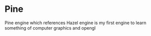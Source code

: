 # Pine
Pine engine which references Hazel engine is my first engine to learn something of computer graphics and opengl
